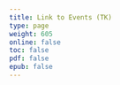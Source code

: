 ```yaml
---
title: Link to Events (TK)
type: page
weight: 605
online: false
toc: false
pdf: false
epub: false
---
```

